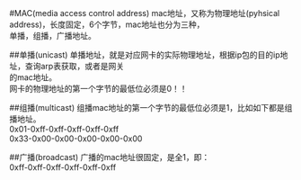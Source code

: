 #MAC(media access control address)
mac地址，又称为物理地址(pyhsical address)，长度固定，6个字节，mac地址也分为三种，  
单播，组播，广播地址。  

##单播(unicast)
单播地址，就是对应网卡的实际物理地址，根据ip包的目的ip地址，查询arp表获取，或者是网关  
的mac地址。  
网卡的物理地址的第一个字节的最低位必须是0！！  

##组播(multicast)
组播mac地址的第一个字节的最低位必须是1，比如如下都是组播地址。  
0x01-0xff-0xff-0xff-0xff-0xff  
0x33-0x00-0x00-0x00-0x00-0x00  


##广播(broadcast)
广播的mac地址很固定，是全1，即：  
0xff-0xff-0xff-0xff-0xff-0xff  


